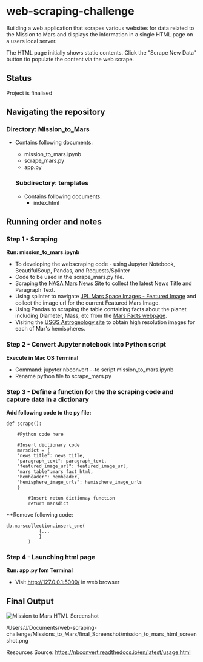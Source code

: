 # web-scraping-challenge

Building a web application that scrapes various websites for data related to the Mission to Mars and displays the information in a single HTML page on a users local server. 

The HTML page initially shows static contents. Click the "Scrape New Data" button tio populate the content via the web scrape.

## Status
Project is finalised

## Navigating the repository
### Directory: **Mission_to_Mars**
* Contains following documents:
    * mission_to_mars.ipynb
    * scrape_mars.py
    * app.py

    ### Subdirectory: **templates**
    * Contains following documents:
        * index.html

## Running order and notes
### Step 1 - Scraping
**Run: mission_to_mars.ipynb**
* To developing the webscraping code - using Jupyter Notebook, BeautifulSoup, Pandas, and Requests/Splinter
* Code to be used in the scrape_mars.py file.
* Scraping the [NASA Mars News Site](https://mars.nasa.gov/news/) to collect the latest News Title and Paragraph Text.
* Using splinter to navigate [JPL Mars Space Images - Featured Image]((https://data-class-jpl-space.s3.amazonaws.com/JPL_Space/index.html)) and collect the image url for the current Featured Mars Image.
* Using Pandas to scraping the table containing facts about the planet including Diameter, Mass, etc from the [Mars Facts webpage](https://space-facts.com/mars/). 
* Visiting the [USGS Astrogeology site](https://astrogeology.usgs.gov/search/results?q=hemisphere+enhanced&k1=target&v1=Mars) to obtain high resolution images for each of Mar's hemispheres.

###  Step 2 - Convert Jupyter notebook into Python script
**Execute in Mac OS Terminal**
* Command: jupyter nbconvert --to script mission_to_mars.ipynb
* Rename python file to scrape_mars.py

### Step 3 - Define a function for the the scraping code and capture data in a dictionary
**Add following code to the py file:**

    def scrape():

        #Python code here

        #Insert dictionary code
        marsdict = {
        "news_title": news_title,
        "paragraph_text": paragraph_text,
        "featured_image_url": featured_image_url,
        "mars_table":mars_fact_html,
        "hemheader": hemheader,
        "hemisphere_image_urls": hemisphere_image_urls
        }

            #Insert retun dictionay function
            return marsdict 

**Remove following code:

    db.marscollection.insert_one(
                {...
                }
            )

### Step 4 - Launching html page
**Run: app.py fom Terminal**
* Visit http://127.0.0.1:5000/ in web browser

## Final Output
![Mission to Mars HTML Screenshot](https://github.com/jMacProd/ETL-Project/blob/main/005_Load_SQL/02_Entity%20Relationship%20Digram/EntityRelationshipDiagram.png)

/Users/J/Documents/web-scraping-challenge/Missions_to_Mars/final_Screenshot/mission_to_mars_html_screenshot.png




Resources
Source: https://nbconvert.readthedocs.io/en/latest/usage.html
